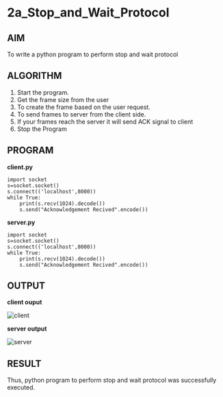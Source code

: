 # 2a_Stop_and_Wait_Protocol

## AIM 
To write a python program to perform stop and wait protocol

## ALGORITHM
1. Start the program.
2. Get the frame size from the user
3. To create the frame based on the user request.
4. To send frames to server from the client side.
5. If your frames reach the server it will send ACK signal to client
6. Stop the Program

## PROGRAM

**client.py**
```
import socket
s=socket.socket()
s.connect(('localhost',8000))
while True:
    print(s.recv(1024).decode())
    s.send("Acknowledgement Recived".encode())
```

**server.py**
```
import socket
s=socket.socket()
s.connect(('localhost',8000))
while True:
    print(s.recv(1024).decode())
    s.send("Acknowledgement Recived".encode())
```

## OUTPUT

**client ouput**

![client](https://github.com/ikeerthivasanswaminathan/2a_Stop_and_Wait_Protocol/assets/148937372/f7d14c49-a44d-4d83-ae06-ea607ef47e97)

**server output**

![server](https://github.com/ikeerthivasanswaminathan/2a_Stop_and_Wait_Protocol/assets/148937372/68c6318f-4921-404b-b8b3-f5f5be85a6aa)

## RESULT
Thus, python program to perform stop and wait protocol was successfully executed.

